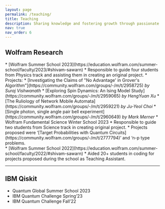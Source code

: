 ```yaml
---
layout: page
permalink: /teaching/
title: Teaching
description: Sharing knowledge and fostering growth through passionate and effective teaching.
nav: true
nav_order: 6
---
```


<h2> Wolfram Research </h2>
* [Wolfram Summer School 2023](https://education.wolfram.com/summer-school/faculty/2023/#shivam-sawarn)
    * Responsible to guide four students from Physics track and assisting them in
    creating an original project.
    * Projects:
        * [Investigating the Claims of "No Advantage' in Grover's Algorithm"](https://community.wolfram.com/groups/-/m/t/2958725) <i>by Suraj Vishwanath</i>
        * [Exploring Spin Dynamics: An Ising Model Study](https://community.wolfram.com/groups/-/m/t/2959065) <i>by HengYuan Xu</i>
        * [The Ruliology of Network Mobile Automata](https://community.wolfram.com/groups/-/m/t/2959221) <i>by Ju-Yeol Choi</i>
        * [Single photon, single angle pair bell experiment](https://community.wolfram.com/groups/-/m/t/2960649) <i> by Mark Merner</i>
* Wolfram Fundamental Science Winter School 2023
    * Responsible to guide two students from Science track in creating original project.
    * Projects proposed were ‘[Target Probabilities with Quantum Circuits](https://community.wolfram.com/groups/-/m/t/2777794)’ and ‘n-p type problems.
<br>
* [Wolfram Summer School 2022](https://education.wolfram.com/summer-school/faculty/2022/#shivam-sawarn)
    * Aided 20+ students in coding for projects proposed during the school as Teaching Assistant.

---

<h2> IBM Qiskit </h2>

- Quantum Global Summer School 2023
- IBM Quantum Challenge Spring’23
- IBM Quantum Challenge Fall’22
